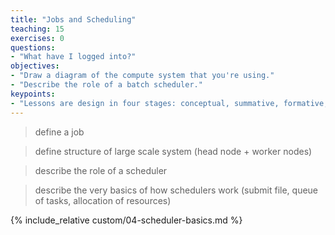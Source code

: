 ```yaml
---
title: "Jobs and Scheduling"
teaching: 15
exercises: 0
questions:
- "What have I logged into?"
objectives:
- "Draw a diagram of the compute system that you're using."
- "Describe the role of a batch scheduler."
keypoints:
- "Lessons are design in four stages: conceptual, summative, formative, and connective."
---
```


> define a job

> define structure of large scale system (head node + worker nodes)

> describe the role of a scheduler

> describe the very basics of how schedulers work 
> (submit file, queue of tasks, allocation of resources)

{% include_relative custom/04-scheduler-basics.md %}
